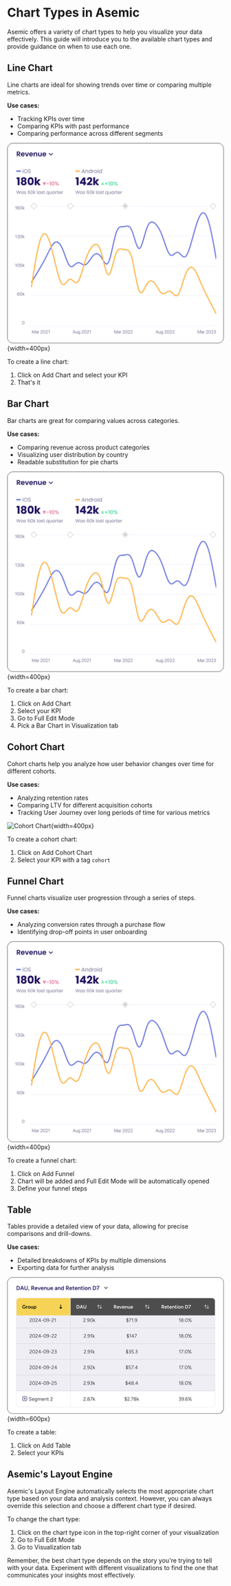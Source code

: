 # Chart Types in Asemic

Asemic offers a variety of chart types to help you visualize your data effectively. This guide will introduce you to the available chart types and provide guidance on when to use each one.

## Line Chart

Line charts are ideal for showing trends over time or comparing multiple metrics.

**Use cases:**
- Tracking KPIs over time
- Comparing KPIs with past performance
- Comparing performance across different segments

![Line Chart](../public/img/line-chart.png){width=400px}

To create a line chart:
1. Click on Add Chart and select your KPI
2. That's it

## Bar Chart

Bar charts are great for comparing values across categories.

**Use cases:**
- Comparing revenue across product categories
- Visualizing user distribution by country
- Readable substitution for pie charts

![Bar Chart](../public/img/line-chart.png){width=400px}

To create a bar chart:
1. Click on Add Chart
2. Select your KPI
3. Go to Full Edit Mode
4. Pick a Bar Chart in Visualization tab

## Cohort Chart

Cohort charts help you analyze how user behavior changes over time for different cohorts.

**Use cases:**
- Analyzing retention rates
- Comparing LTV for different acquisition cohorts
- Tracking User Journey over long periods of time for various metrics

![Cohort Chart](../public/cohort-chart.png){width=400px}

To create a cohort chart:
1. Click on Add Cohort Chart
2. Select your KPI with a tag `cohort`

## Funnel Chart

Funnel charts visualize user progression through a series of steps.

**Use cases:**
- Analyzing conversion rates through a purchase flow
- Identifying drop-off points in user onboarding

![Funnel Chart](../public/img/line-chart.png){width=400px}

To create a funnel chart:
1. Click on Add Funnel
2. Chart will be added and Full Edit Mode will be automatically opened
3. Define your funnel steps

## Table

Tables provide a detailed view of your data, allowing for precise comparisons and drill-downs.

**Use cases:**
- Detailed breakdowns of KPIs by multiple dimensions
- Exporting data for further analysis

![Table View](../public/img/table-chart.png){width=600px}

To create a table:
1. Click on Add Table
2. Select your KPIs

## Asemic's Layout Engine

Asemic's Layout Engine automatically selects the most appropriate chart type based on your data and analysis context. However, you can always override this selection and choose a different chart type if desired.

To change the chart type:
1. Click on the chart type icon in the top-right corner of your visualization
2. Go to Full Edit Mode
3. Go to Visualization tab

Remember, the best chart type depends on the story you're trying to tell with your data. Experiment with different visualizations to find the one that communicates your insights most effectively.